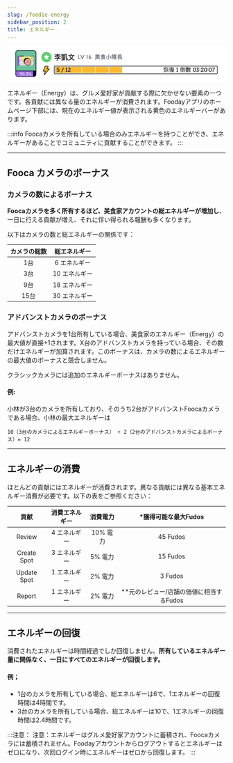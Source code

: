 ```yaml
---
slug: /foodie-energy
sidebar_position: 2
title: エネルギー
---
```


![Energy bar](../energybar.jpg)

エネルギー（Energy）は、グルメ愛好家が貢献する際に欠かせない要素の一つです。各貢献には異なる量のエネルギーが消費されます。Foodayアプリのホームページ下部には、現在のエネルギー値が表示される黄色のエネルギーバーがあります。

:::info
Foocaカメラを所有している場合のみエネルギーを持つことができ、エネルギーがあることでコミュニティに貢献することができます。
:::

***

## Fooca カメラのボーナス

### カメラの数によるボーナス

**Foocaカメラを多く所有するほど、美食家アカウントの総エネルギーが増加し**、一日に行える貢献が増え、それに伴い得られる報酬も多くなります。

以下はカメラの数と総エネルギーの関係です：

| カメラの総数  | 総エネルギー  | 
|:---:|:---:|
| 1台 | 6 エネルギー |
| 3台 | 10 エネルギー  | 
| 9台 | 18 エネルギー | 
| 15台 | 30 エネルギー | 

### アドバンストカメラのボーナス

アドバンストカメラを1台所有している場合、美食家のエネルギー（Energy）の最大値が直接+1されます。X台のアドバンストカメラを持っている場合、その数だけエネルギーが加算されます。このボーナスは、カメラの数によるエネルギーの最大値のボーナスと競合しません。

クラシックカメラには追加のエネルギーボーナスはありません。
 

#### 例:

小林が3台のカメラを所有しており、そのうち2台がアドバンストFoocaカメラである場合、小林の最大エネルギーは

```
10（3台のカメラによるエネルギーボーナス） + 2（2台のアドバンストカメラによるボーナス）= 12
```

***

## エネルギーの消費

ほとんどの貢献にはエネルギーが消費されます。異なる貢献には異なる基本エネルギー消費が必要です。以下の表をご参照ください：

| 貢献  | 消費エネルギー   | 消費電力     | *獲得可能な最大Fudos  |
|:---:        | :---:        |:---:       | :---:       |
| Review      | 4 エネルギー  | 10% 電力  | 45 Fudos    |
| Create Spot | 3 エネルギー  | 5% 電力   | 15 Fudos   |
| Update Spot | 1 エネルギー  | 2% 電力   | 3 Fudos    |
| Report      | 1 エネルギー  | 2% 電力   | **元のレビュー/店舗の価値に相当するFudos     |

***

## エネルギーの回復

消費されたエネルギーは時間経過でしか回復しません。**所有しているエネルギー量に関係なく、一日にすべてのエネルギーが回復します。**

#### 例；

* 1台のカメラを所有している場合、総エネルギーは6で、1エネルギーの回復時間は4時間です。
* 3台のカメラを所有している場合、総エネルギーは10で、1エネルギーの回復時間は2.4時間です。


:::注意：
注意：エネルギーはグルメ愛好家アカウントに蓄積され、Foocaカメラには蓄積されません。Foodayアカウントからログアウトするとエネルギーはゼロになり、次回ログイン時にエネルギーはゼロから回復します。
:::